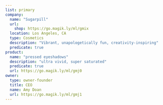 ```yaml
---
list: primary
company:
  name: "Sugarpill"
  url: 
    shop: https://go.magik.ly/ml/gmix
  location: Los Angeles, CA
  type: Cosmetics
  description: "Vibrant, unapologetically fun, creativity-inspiring"
  predicate: true
product:
  name: "pressed eyeshadows"
  description: "ultra vivid, super saturated"
  predicate: true
  url: https://go.magik.ly/ml/gmj0
owner:
  type: owner-founder
  title: CEO
  name: Amy Doan
  url: https://go.magik.ly/ml/gmj1
---
```

